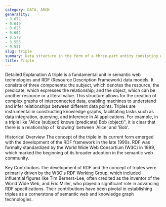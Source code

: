 ```yaml
---
category: DATA, ARCH
generality:
- 0.672
- 0.649
- 0.625
- 0.602
- 0.578
- 0.555
- 0.531
slug: triple
summary: Data structure in the form of a three-part entity consisting of a subject, predicate, and object, commonly used in semantic web technologies and knowledge graphs.
title: Triple
---
```


Detailed Explanation
A triple is a fundamental unit in semantic web technologies and RDF (Resource Description Framework) data models. It consists of three components: the subject, which denotes the resource; the predicate, which expresses the relationship; and the object, which can be another resource or a literal value. This structure allows for the creation of complex graphs of interconnected data, enabling machines to understand and infer relationships between different data points. Triples are instrumental in constructing knowledge graphs, facilitating tasks such as data integration, querying, and inference in AI applications. For example, in a triple like "Alice (subject) knows (predicate) Bob (object)", it is clear that there is a relationship of 'knowing' between 'Alice' and 'Bob'.

Historical Overview
The concept of the triple in its current form emerged with the development of the RDF framework in the late 1990s. RDF was formally standardized by the World Wide Web Consortium (W3C) in 1999, which marked the beginning of its broader adoption in the semantic web community.

Key Contributors
The development of RDF and the concept of triples were primarily driven by the W3C's RDF Working Group, which included influential figures like Tim Berners-Lee, often credited as the inventor of the World Wide Web, and Eric Miller, who played a significant role in advancing RDF specifications. Their contributions have been pivotal in establishing triples as a cornerstone of semantic web and knowledge graph technologies.